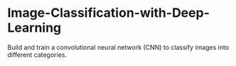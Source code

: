 # Image-Classification-with-Deep-Learning
Build and train a convolutional neural network (CNN) to classify images into different categories.
